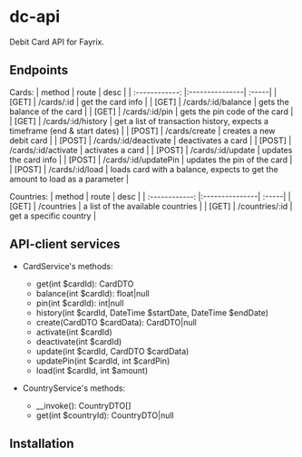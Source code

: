 # dc-api
Debit Card API for Fayrix.

## Endpoints
Cards:
| method  | route  | desc |
| :------------: |:---------------| :-----|
| [GET]      | /cards/:id | get the card info |
| [GET]      | /cards/:id/balance        |   gets the balance of the card |
| [GET] | /cards/:id/pin         |   gets the pin code of the card |
| [GET] | /cards/:id/history        |    get a list of transaction history, expects a timeframe (end & start dates) |
| [POST] | /cards/create        |    creates a new debit card |
| [POST] | /cards/:id/deactivate        |   deactivates a card |
| [POST] | /cards/:id/activate        |    activates a card |
| [POST] | /cards/:id/update        |    updates the card info |
| [POST] | /cards/:id/updatePin        |   updates the pin of the card |
| [POST] | /cards/:id/load        |    loads card with a balance, expects to get the amount to load as a parameter |

Countries:
| method  | route  | desc |
| :------------: |:---------------| :-----|
| [GET]      | /countries | a list of the available countries |
| [GET]      | /countries/:id | get a specific country |

## API-client services
- CardService's methods:
   - get(int $cardId): CardDTO
   - balance(int $cardId): float|null
   - pin(int $cardId): int|null
   - history(int $cardId, DateTime $startDate, DateTime $endDate)
   - create(CardDTO $cardData): CardDTO|null
   - activate(int $cardId)
   - deactivate(int $cardId)
   - update(int $cardId, CardDTO $cardData)
   - updatePin(int $cardId, int $cardPin)
   - load(int $cardId, int $amount)
 
- CountryService's methods:
   - __invoke(): CountryDTO[]
   - get(int $countryId): CountryDTO|null
 
## Installation
